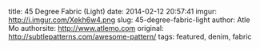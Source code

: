 title:  45 Degree Fabric (Light)
date:   2014-02-12 20:57:41
imgur: http://i.imgur.com/Xekh6w4.png
slug: 45-degree-fabric-light
author: Atle Mo
authorsite: http://www.atlemo.com
original: http://subtlepatterns.com/awesome-pattern/
tags: featured, denim, fabric

